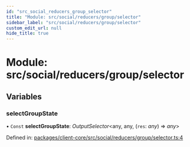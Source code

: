 ```yaml
---
id: "src_social_reducers_group_selector"
title: "Module: src/social/reducers/group/selector"
sidebar_label: "src/social/reducers/group/selector"
custom_edit_url: null
hide_title: true
---
```


# Module: src/social/reducers/group/selector

## Variables

### selectGroupState

• `Const` **selectGroupState**: *OutputSelector*<any, any, (`res`: *any*) => *any*\>

Defined in: [packages/client-core/src/social/reducers/group/selector.ts:4](https://github.com/xr3ngine/xr3ngine/blob/65dfcf39a/packages/client-core/src/social/reducers/group/selector.ts#L4)
